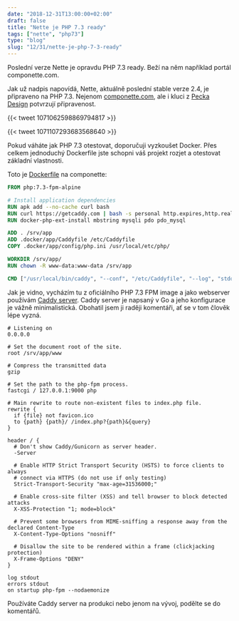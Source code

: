 ```yaml
---
date: "2018-12-31T13:00:00+02:00"
draft: false
title: "Nette je PHP 7.3 ready"
tags: ["nette", "php73"]
type: "blog"
slug: "12/31/nette-je-php-7-3-ready"
---
```


Poslední verze Nette je opravdu PHP 7.3 ready. Beží na něm například portál componette.com.

<!--more-->

Jak už nadpis napovídá, Nette, aktuálně poslední stable verze 2.4, je připraveno na PHP 7.3. Nejenom [componette.com](https://componette.com),
ale i kluci z [Pecka Design](https://twitter.com/PeckaDesignDev) potvrzují připravenost.

{{< tweet 1071062598869794817 >}}

{{< tweet 1071107293683568640 >}}

Pokud váháte jak PHP 7.3 otestovat, doporučuji vyzkoušet Docker. Přes celkem jednoduchý Dockerfile jste schopni váš projekt 
rozjet a otestovat základní vlastnosti.

Toto je [Dockerfile](https://github.com/componette/componette/blob/master/.docker/app/Dockerfile) na componette:

```Dockerfile
FROM php:7.3-fpm-alpine

# Install application dependencies
RUN apk add --no-cache curl bash
RUN curl https://getcaddy.com | bash -s personal http.expires,http.realip
RUN docker-php-ext-install mbstring mysqli pdo pdo_mysql

ADD . /srv/app
ADD .docker/app/Caddyfile /etc/Caddyfile
COPY .docker/app/config/php.ini /usr/local/etc/php/

WORKDIR /srv/app/
RUN chown -R www-data:www-data /srv/app

CMD ["/usr/local/bin/caddy", "--conf", "/etc/Caddyfile", "--log", "stdout"]
```

Jak je vidno, vycházím tu z oficiálního PHP 7.3 FPM image a jako webserver používám [Caddy server](https://github.com/componette/componette/blob/master/.docker/app/Caddyfile). Caddy server je
napsaný v Go a jeho konfigurace je vážně minimalistická. Obohatil jsem ji raději komentáři, ať se v tom člověk lépe vyzná.

```
# Listening on
0.0.0.0

# Set the document root of the site.
root /srv/app/www

# Compress the transmitted data
gzip

# Set the path to the php-fpm process.
fastcgi / 127.0.0.1:9000 php

# Main rewrite to route non-existent files to index.php file.
rewrite {
  if {file} not favicon.ico
  to {path} {path}/ /index.php?{path}&{query}
}

header / {
  # Don't show Caddy/Gunicorn as server header.
  -Server

  # Enable HTTP Strict Transport Security (HSTS) to force clients to always
  # connect via HTTPS (do not use if only testing)
  Strict-Transport-Security "max-age=31536000;"

  # Enable cross-site filter (XSS) and tell browser to block detected attacks
  X-XSS-Protection "1; mode=block"

  # Prevent some browsers from MIME-sniffing a response away from the declared Content-Type
  X-Content-Type-Options "nosniff"

  # Disallow the site to be rendered within a frame (clickjacking protection)
  X-Frame-Options "DENY"
}

log stdout
errors stdout
on startup php-fpm --nodaemonize
```

Používáte Caddy server na produkci nebo jenom na vývoj, podělte se do komentářů.
